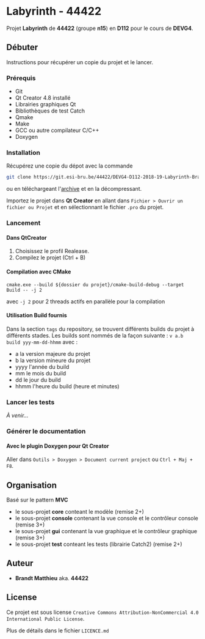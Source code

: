 # Labyrinth - 44422

Projet **Labyrinth** de **44422** (groupe **n15**) en **D112** pour le cours de **DEVG4**.

## Débuter

Instructions pour récupérer un copie du projet et le lancer.

### Prérequis

* Git
* Qt Creator 4.8 installé
* Librairies graphiques Qt
* Bibliothèques de test Catch
* Qmake
* Make
* GCC ou autre compilateur C/C++
* Doxygen

### Installation

Récupérez une copie du dépot avec la commande

```bash
git clone https://git.esi-bru.be/44422/DEVG4-D112-2018-19-Labyrinth-Brandt.git
```

ou en téléchargeant l'[archive](https://git.esi-bru.be/44422/DEVG4-D112-2018-19-Labyrinth-Brandt/repository/master/archive.zip) et en la décompressant.

Importez le projet dans **Qt Creator** en allant dans `Fichier > Ouvrir un fichier ou Projet` et en sélectionnant le fichier `.pro` du projet.

### Lancement

#### Dans QtCreator

1. Choisissez le profil Realease.
2. Compilez le projet (Ctrl + B)

#### Compilation avec CMake

```
cmake.exe --build ${dossier du projet}/cmake-build-debug --target Build -- -j 2
```

avec `-j 2` pour 2 threads actifs en parallèle pour la compilation

#### Utilisation Build fournis

Dans la section `tags` du repository, se trouvent différents builds du projet à différents stades.
Les builds sont nommés de la façon suivante : `v a.b build yyy-mm-dd-hhmm` avec :

* a la version majeure du projet
* b la version mineure du projet
* yyyy l'année du build
* mm le mois du build
* dd le jour du build
* hhmm l'heure du build (heure et minutes)

### Lancer les tests

*À venir...*

### Générer le documentation

#### Avec le plugin Doxygen pour Qt Creator

Aller dans `Outils > Doxygen > Document current project` ou `Ctrl + Maj + F8`.

## Organisation

Basé sur le pattern **MVC**

* le sous-projet **core** conteant le modèle (remise 2+)
* le sous-projet **console** contenant la vue console et le contrôleur console (remise 3+)
* le sous-projet **gui** contenant la vue graphique et le contrôleur graphique (remise 3+)
* le sous-projet **test** conteant les tests (librairie Catch2) (remise 2+)

## Auteur

* **Brandt Matthieu** aka. **44422**

## License

Ce projet est sous license `Creative Commons Attribution-NonCommercial 4.0 International Public License`.

Plus de détails dans le fichier `LICENCE.md`
